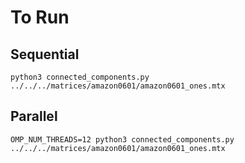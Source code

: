 # To Run

## Sequential

```console
python3 connected_components.py ../../../matrices/amazon0601/amazon0601_ones.mtx
```


## Parallel

```console
OMP_NUM_THREADS=12 python3 connected_components.py ../../../matrices/amazon0601/amazon0601_ones.mtx
```


